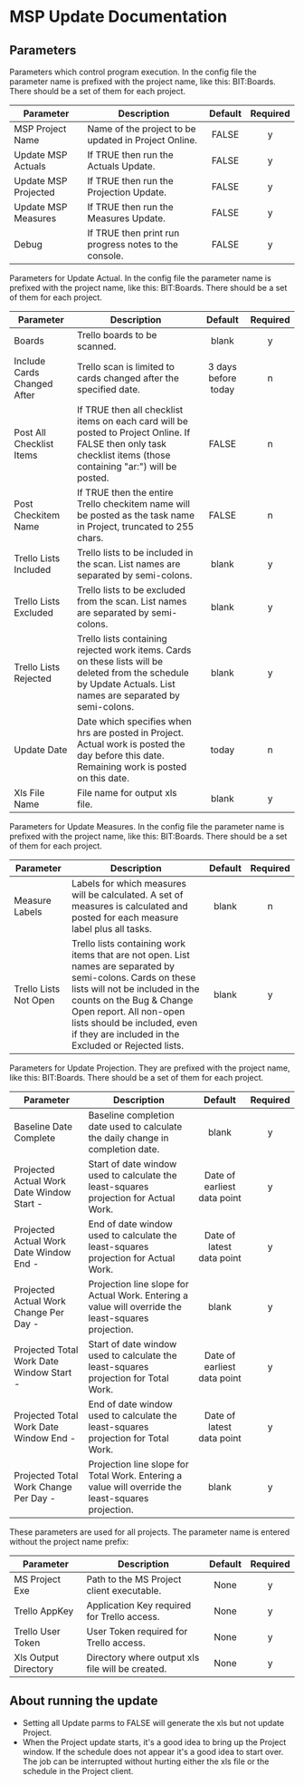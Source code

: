 # MSP Update Documentation

## Parameters

Parameters which control program execution.  In the config file the parameter name is prefixed with the project name, like this: BIT:Boards.  There should be a set of them for each project.

| Parameter | Description | Default | Required |
| ---------- | --------------------------- | :--------: | :--------: |
| MSP Project Name | Name of the project to be updated in Project Online. | FALSE | y |
| Update MSP Actuals | If TRUE then run the Actuals Update. | FALSE | y |
| Update MSP Projected | If TRUE then run the Projection Update. | FALSE | y |
| Update MSP Measures | If TRUE then run the Measures Update. | FALSE | y |
| Debug | If TRUE then print run progress notes to the console. | FALSE | y |

Parameters for Update Actual.  In the config file the parameter name is prefixed with the project name, like this: BIT:Boards.  There should be a set of them for each project.

| Parameter | Description | Default | Required |
| ---------- | --------------------------- | :--------: | :--------: |
| Boards | Trello boards to be scanned. | blank | y |
| Include Cards Changed After | Trello scan is limited to cards changed after the specified date. | 3 days before today | n |
| Post All Checklist Items | If TRUE then all checklist items on each card will be posted to Project Online.  If FALSE then only task checklist items (those containing "ar:") will be posted. | FALSE | n |
| Post Checkitem Name | If TRUE then the entire Trello checkitem name will be posted as the task name in Project, truncated to 255 chars. | FALSE | n |
| Trello Lists Included | Trello lists to be included in the scan.  List names are separated by semi-colons. | blank | y |
| Trello Lists Excluded | Trello lists to be excluded from the scan.  List names are separated by semi-colons. | blank | y |
| Trello Lists Rejected | Trello lists containing rejected work items.  Cards on these lists will be deleted from the schedule by Update Actuals. List names are separated by semi-colons. | blank | y |
| Update Date | Date which specifies when hrs are posted in Project.  Actual work is posted the day before this date.  Remaining work is posted on this date. | today | n |
| Xls File Name | File name for output xls file. | blank | y |

Parameters for Update Measures.  In the config file the parameter name is prefixed with the project name, like this: BIT:Boards.  There should be a set of them for each project.

| Parameter | Description | Default | Required |
| ---------- | --------------------------- | :--------: | :--------: |
| Measure Labels | Labels for which measures will be calculated. A set of measures is calculated and posted for each measure label plus all tasks. | blank | n |
| Trello Lists Not Open | Trello lists containing work items that are not open.  List names are separated by semi-colons.  Cards on these lists will not be included in the counts on the Bug & Change Open report.  All non-open lists should be included, even if they are included in the Excluded or Rejected lists.  | blank | y |


Parameters for Update Projection.  They are prefixed with the project name, like this: BIT:Boards.  There should be a set of them for each project.

| Parameter | Description | Default | Required |
| ---------- | --------------------------- | :--------: | :--------: |
| Baseline Date Complete | Baseline completion date used to calculate the daily change in completion date. | blank | y |
| Projected Actual Work Date Window Start - <measure label> | Start of date window used to calculate the least-squares projection for Actual Work. | Date of earliest data point | y |
| Projected Actual Work Date Window End - <measure label> | End of date window used to calculate the least-squares projection for Actual Work. | Date of latest data point | y |
| Projected Actual Work Change Per Day - <measure label> | Projection line slope for Actual Work.  Entering a value will override the least-squares projection. | blank | y |
| Projected Total Work Date Window Start - <measure label> | Start of date window used to calculate the least-squares projection for Total Work. | Date of earliest data point | y |
| Projected Total Work Date Window End - <measure label> | End of date window used to calculate the least-squares projection for Total Work. | Date of latest data point | y |
| Projected Total Work Change Per Day - <measure label> | Projection line slope for Total Work.  Entering a value will override the least-squares projection. | blank | y |

These parameters are used for all projects.  The parameter name is entered without the project name prefix:

| Parameter | Description | Default | Required |
| ---------- | --------------------------- | :--------: | :--------: |
| MS Project Exe | Path to the MS Project client executable. | None | y |
| Trello AppKey | Application Key required for Trello access. | None | y |
| Trello User Token | User Token required for Trello access. | None | y |
| Xls Output Directory | Directory where output xls file will be created. | None | y |

## About running the update
* Setting all Update parms to FALSE will generate the xls but not update Project.
* When the Project update starts, it's a good idea to bring up the Project window.  If the schedule does not appear it's a good idea to start over.  The job can be interrupted without hurting either the xls file or the schedule in the Project client.
